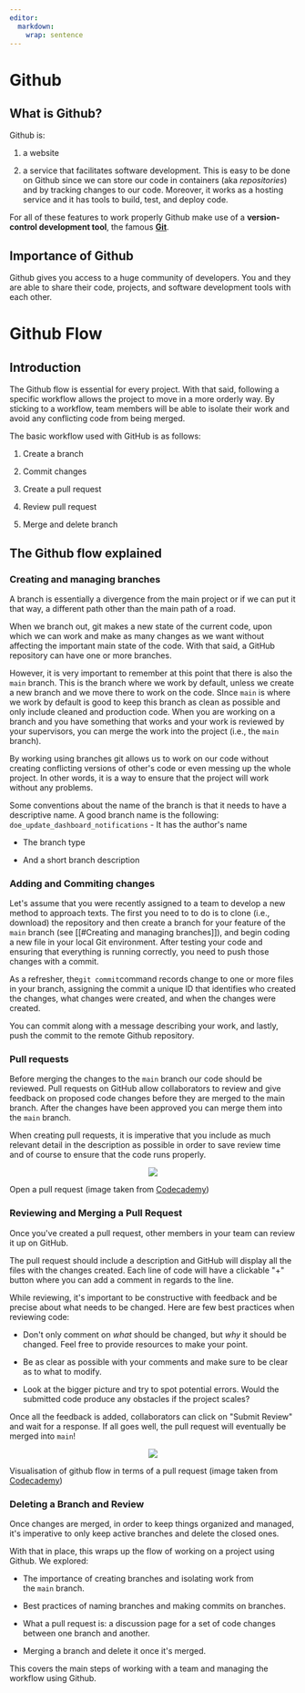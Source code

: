 ```yaml
---
editor: 
  markdown: 
    wrap: sentence
---
```


# Github

## What is Github?

Github is:

1)  a website

2)  a service that facilitates software development.
    This is easy to be done on Github since we can store our code in containers (aka *repositories*) and by tracking changes to our code.
    Moreover, it works as a hosting service and it has tools to build, test, and deploy code.

For all of these features to work properly Github make use of a **version-control development tool**, the famous [**Git**](https://git-scm.com/).

## Importance of Github

Github gives you access to a huge community of developers.
You and they are able to share their code, projects, and software development tools with each other.

# Github Flow

## Introduction

The Github flow is essential for every project.
With that said, following a specific workflow allows the project to move in a more orderly way.
By sticking to a workflow, team members will be able to isolate their work and avoid any conflicting code from being merged.

The basic workflow used with GitHub is as follows:

1.  Create a branch

2.  Commit changes

3.  Create a pull request

4.  Review pull request

5.  Merge and delete branch

## The Github flow explained

### Creating and managing branches

A branch is essentially a divergence from the main project or if we can put it that way, a different path other than the main path of a road.

When we branch out, git makes a new state of the current code, upon which we can work and make as many changes as we want without affecting the important main state of the code.
With that said, a GitHub repository can have one or more branches.

However, it is very important to remember at this point that there is also the `main` branch.
This is the branch where we work by default, unless we create a new branch and we move there to work on the code.
SInce `main` is where we work by default is good to keep this branch as clean as possible and only include cleaned and production code.
When you are working on a branch and you have something that works and your work is reviewed by your supervisors, you can merge the work into the project (i.e., the `main` branch).

By working using branches git allows us to work on our code without creating conflicting versions of other's code or even messing up the whole project.
In other words, it is a way to ensure that the project will work without any problems.

Some conventions about the name of the branch is that it needs to have a descriptive name.
A good branch name is the following: `doe_update_dashboard_notifications` - It has the author's name

-   The branch type

-   And a short branch description

### Adding and Commiting changes

Let's assume that you were recently assigned to a team to develop a new method to approach texts.
The first you need to to do is to clone (i.e., download) the repository and then create a branch for your feature of the `main` branch (see \[\[#Creating and managing branches\]\]), and begin coding a new file in your local Git environment.
After testing your code and ensuring that everything is running correctly, you need to push those changes with a commit.

As a refresher, the`git commit`command records change to one or more files in your branch, assigning the commit a unique ID that identifies who created the changes, what changes were created, and when the changes were created.

You can commit along with a message describing your work, and lastly, push the commit to the remote Github repository.

### Pull requests

Before merging the changes to the `main` branch our code should be reviewed.
Pull requests on GitHub allow collaborators to review and give feedback on proposed code changes before they are merged to the main branch.
After the changes have been approved you can merge them into the `main` branch.

When creating pull requests, it is imperative that you include as much relevant detail in the description as possible in order to save review time and of course to ensure that the code runs properly.

<p align="center">

<img src="https://static-assets.codecademy.com/Courses/learn-git-github/github-flow/github-flow-open-pull-request.svg"/>

</p>

<p align="center">

Open a pull request (image taken from [Codecademy](https://static-assets.codecademy.com/Courses/learn-git-github/github-flow/github-flow-branch.svg))

</p>

### Reviewing and Merging a Pull Request

Once you've created a pull request, other members in your team can review it up on GitHub.

The pull request should include a description and GitHub will display all the files with the changes created.
Each line of code will have a clickable "+" button where you can add a comment in regards to the line.

While reviewing, it's important to be constructive with feedback and be precise about what needs to be changed.
Here are few best practices when reviewing code:

-   Don't only comment on *what* should be changed, but *why* it should be changed.
    Feel free to provide resources to make your point.

-   Be as clear as possible with your comments and make sure to be clear as to what to modify.

-   Look at the bigger picture and try to spot potential errors.
    Would the submitted code produce any obstacles if the project scales?

Once all the feedback is added, collaborators can click on "Submit Review" and wait for a response.
If all goes well, the pull request will eventually be merged into `main`!

<p align="center">

<img src="https://static-assets.codecademy.com/Courses/learn-git-github/github-flow/github-flow-review-pull-request.svg"/>

</p>

<p align="center">

Visualisation of github flow in terms of a pull request (image taken from [Codecademy](https://static-assets.codecademy.com/Courses/learn-git-github/github-flow/github-flow-branch.svg))

</p>

### Deleting a Branch and Review

Once changes are merged, in order to keep things organized and managed, it's imperative to only keep active branches and delete the closed ones.

With that in place, this wraps up the flow of working on a project using Github.
We explored:

-   The importance of creating branches and isolating work from the `main` branch.

-   Best practices of naming branches and making commits on branches.

-   What a pull request is: a discussion page for a set of code changes between one branch and another.

-   Merging a branch and delete it once it's merged.

This covers the main steps of working with a team and managing the workflow using Github.
